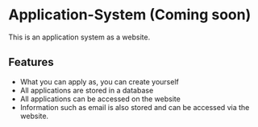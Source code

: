 # Application-System (Coming soon)
This is an application system as a website.

## Features
- What you can apply as, you can create yourself
- All applications are stored in a database
- All applications can be accessed on the website
- Information such as email is also stored and can be accessed via the website.

